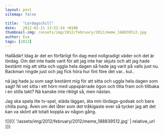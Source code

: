 ```yaml
---
layout: post
sitemap: false

title:  "Lördagschill"
date:   2012-02-11 13:52:24 +0100
thumbnail-img: /assets/img/2012/february/2012/meme_188839512.jpg
author: Eva
tags: [2012]
---
```


Hallådär! Idag är det en förfärligt fin dag med nollgradigt väder och det är lördag. Om det inte hade varit för att jag inte har skjuts och att jag hade bestämt mig att sitta och uggla hela dagen så hade jag varit på valls just nu. Backman ringde just och jag fick höra hur fint före det var.. kul..






nä jag hade ju som sagt bestämt mig för att sitta och uggla hela dagen som sagt! Ni vet sitta i ett hörn med uppspärrade ögon och titta fram och tillbaka i en stilla takt? Nä kanske inte riktigt så, men nästan. 

Jag ska spela lite tv-spel, städa läggan, äta min lördags-godsak och bara chilla pung. Även om det låter som det tråkigaste ever så tycker jag att det kan va skönt att totalt koppla av någon gång.

![]({{ '/assets/img/2012/february/2012/meme_188839512.jpg'  | relative_url }})

